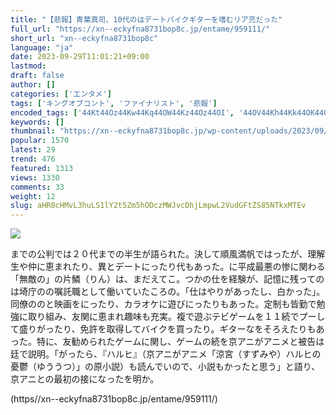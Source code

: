```yaml
---
title: "【悲報】青葉真司、10代のはデートバイクギターを嗜むリア充だった"
full_url: "https://xn--eckyfna8731bop8c.jp/entame/959111/"
short_url: "xn--eckyfna8731bop8c"
language: "ja"
date: 2023-09-29T11:01:21+09:00
lastmod: 
draft: false
author: []
categories: ['エンタメ']
tags: ['キングオブコント', 'ファイナリスト', '悲報']
encoded_tags: ['44Kt44Oz44Kw44Kq44OW44Kz44Oz44OI', '44OV44Kh44Kk44OK44Oq44K544OI', '5oKy5aCx']
keywords: []
thumbnail: "https://xn--eckyfna8731bop8c.jp/wp-content/uploads/2023/09/1a43b118-s.jpg"
popular: 1570
latest: 29
trend: 476
featured: 1313
views: 1330
comments: 33
weight: 12
slug: aHR0cHMvL3huLS1lY2t5Zm5hODczMWJvcDhjLmpwL2VudGFtZS85NTkxMTEv
---
```


![](https://xn--eckyfna8731bop8c.jp/wp-content/uploads/2023/09/1a43b118-s.jpg)

 までの公判では２０代までの半生が語られた。決して順風満帆ではったが、理解生や仲に恵まれたり、異とデートにったり代もあった。に平成最悪の惨に関わる「無敵の」の片鱗（りん）は、まだえてこ。つかの仕を経験が、記憶に残ってのは埼庁のの嘱託職として働いていたころの。「仕はやりがあったし、白かった」。同僚ののと映画をにったり、カラオケに遊びにったりもあった。定制も皆勤で勉強に取り組み、友関に恵まれ趣味も充実。複で遊ぶテビゲームを１１続でプーして盛りがったり、免許を取得してバイクを買ったり。ギターなをそろえたりもあった。特に、友勧められたゲームに関し、ゲームの続を京アニがアニメと被告は廷で説明。「がったら、『ハルヒ』（京アニがアニメ「涼宮（すずみや）ハルヒの憂鬱（ゆううつ）」の原小説）も読んでいので、小説もかったと思う」と語り、京アニとの最初の接になったを明か。

(https//xn--eckyfna8731bop8c.jp/entame/959111/)

